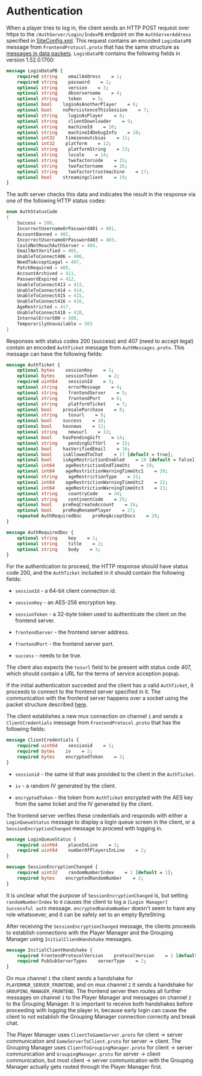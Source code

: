# Authentication

When a player tries to log in, the client sends an HTTP POST request over https to the `/AuthServer/Login/IndexPB` endpoint on the `AuthServerAddress` specified in [SiteConfig.xml](./../Web/SiteConfig.md). This request contains an encoded `LoginDataPB` message from `FrontendProtocol.proto` that has the same structure as [messages in data packets](./PacketStructure.md). `LoginDataPB` contains the following fields in version 1.52.0.1700:

```protobuf
message LoginDataPB {
    required string    emailAddress    = 1;
    required string    password    = 2;
    optional string    version    = 3;
    optional string    dbservername    = 4;
    optional string    token    = 5;
    optional bool    loginAsAnotherPlayer    = 6;
    optional bool    noPersistenceThisSession    = 7;
    optional string    loginAsPlayer    = 8;
    optional string    clientDownloader    = 9;
    optional string    machineId    = 10;
    optional string    machineIdDebugInfo    = 18;
    optional int32    timezoneutcbias    = 11;
    optional int32    platform    = 12;
    optional string    platformString    = 13;
    optional string    locale    = 14;
    optional string    twofactorcode    = 15;
    optional string    twofactorname    = 16;
    optional string    twofactortrustmachine    = 17;
    optional bool    streamingclient    = 19;
}
```

The auth server checks this data and indicates the result in the response via one of the following HTTP status codes:

```csharp
enum AuthStatusCode
{
    Success = 200,
    IncorrectUsernameOrPassword401 = 401,
    AccountBanned = 402,
    IncorrectUsernameOrPassword403 = 403,
    CouldNotReachAuthServer = 404,
    EmailNotVerified = 405,
    UnableToConnect406 = 406,
    NeedToAcceptLegal = 407,
    PatchRequired = 409,
    AccountArchived = 411,
    PasswordExpired = 412,
    UnableToConnect413 = 413,
    UnableToConnect414 = 414,
    UnableToConnect415 = 415,
    UnableToConnect416 = 416,
    AgeRestricted = 417,
    UnableToConnect418 = 418,
    InternalError500 = 500,
    TemporarilyUnavailable = 503
}
```

Responses with status codes 200 (success) and 407 (need to accept legal) contain an encoded `AuthTicket` message from `AuthMessages.proto`. This message can have the following fields:

```protobuf
message AuthTicket {
    optional bytes    sessionKey    = 1;
    optional bytes    sessionToken    = 2;
    required uint64    sessionId    = 3;
    optional string    errorMessage    = 4;
    optional string    frontendServer    = 5;
    optional string    frontendPort    = 6;
    optional string    platformTicket    = 7;
    optional bool    presalePurchase    = 8;
    optional string    tosurl    = 9;
    optional bool    success    = 10;
    optional bool    hasnews    = 12;
    optional string    newsurl    = 13;
    optional bool    hasPendingGift    = 14;
    optional string    pendingGiftUrl    = 15;
    optional bool    hasVerifiedEmail    = 16;
    optional bool    isAllowedToChat    = 17 [default = true];
    optional bool    isAgeRestrictionEnabled    = 18 [default = false];
    optional int64    ageRestrictionEndTimeUtc    = 19;
    optional int64    ageRestrictionWarningTimeUtc1    = 20;
    optional string    ageRestrictionType    = 21;
    optional int64    ageRestrictionWarningTimeUtc2    = 22;
    optional int64    ageRestrictionWarningTimeUtc3    = 23;
    optional string    countryCode    = 24;
    optional string    continentCode    = 25;
    optional bool    preReqCreateAccount    = 26;
    optional bool    preReqRenamePlayer    = 27;
    repeated AuthRequiredDoc    preReqAcceptDocs    = 28;
}

message AuthRequiredDoc {
    optional string    key    = 1;
    optional string    title    = 2;
    optional string    body    = 3;
}
```

For the authentication to proceed, the HTTP response should have status code 200, and the `AuthTicket` included in it should contain the following fields:

- `sessionId` - a 64-bit client connection id.

- `sessionKey` - an AES-256 encryption key.

- `sessionToken` - a 32-byte token used to authenticate the client on the frontend server.

- `frontendServer` - the frontend server address.

- `frontendPort` - the frontend server port.

- `success` - needs to be true.

The client also expects the `tosurl` field to be present with status code 407, which should contain a URL for the terms of service acception popup.

If the initial authentication succeded and the client has a valid `AuthTicket`, it proceeds to connect to the frontend server specified in it. The communication with the frontend server happens over a socket using the packet structure described [here](./PacketStructure.md).

The client establishes a new mux connection on channel `1` and sends a `ClientCredentials` message from `FrontendProtocol.proto` that has the following fields:

```protobuf
message ClientCredentials {
    required uint64    sessionid    = 1;
    required bytes    iv    = 2;
    required bytes    encryptedToken    = 3;
}
```

- `sessionid` - the same id that was provided to the client in the `AuthTicket`.

- `iv` - a random IV generated by the client.

- `encryptedToken` - the token from `AuthTicket` encrypted with the AES key from the same ticket and the IV generated by the client.

The frontend server verifies these credentials and responds with either a `LoginQueueStatus` message to display a login queue screen in the client, or a `SessionEncryptionChanged` message to proceed with logging in.

```protobuf
message LoginQueueStatus {
    required uint64    placeInLine    = 1;
    required uint64    numberOfPlayersInLine    = 2;
}

message SessionEncryptionChanged {
    required uint32    randomNumberIndex    = 1 [default = 1];
    required bytes    encryptedRandomNumber    = 2;
}
```

It is unclear what the purpose of `SessionEncryptionChanged` is, but setting `randomNumberIndex` to `0` causes the client to log a `[Login Manager] Successful auth` message. `encryptedRandomNumber` doesn't seem to have any role whatsoever, and it can be safely set to an empty ByteString.

After receiving the `SessionEncryptionChanged` message, the clients proceeds to establish connections with the Player Manager and the Grouping Manager using `InitialCliendHandshake` messages.

```protobuf
message InitialClientHandshake {
    required FrontendProtocolVersion    protocolVersion    = 1 [default = CURRENT_VERSION];
    required PubSubServerTypes    serverType    = 2;
}
```

On mux channel `1` the client sends a handshake for `PLAYERMGR_SERVER_FRONTEND`, and on mux channel `2` it sends a handshake for `GROUPING_MANAGER_FRONTEND`. The frontend server then routes all further messages on channel `1` to the Player Manager and messages on channel `2` to the Grouping Manager. It is important to receive both handshakes before proceeding with logging the player in, because early login can cause the client to not establish the Grouping Manager connection correctly and break chat.

The Player Manager uses `ClientToGameServer.proto` for client -> server communication and `GameServerToClient.proto` for server -> client. The Grouping Manager uses `ClientToGroupingManager.proto` for client -> server communication and `GroupingManager.proto` for server -> client communication, but most client -> server communication with the Grouping Manager actually gets routed through the Player Manager first.
